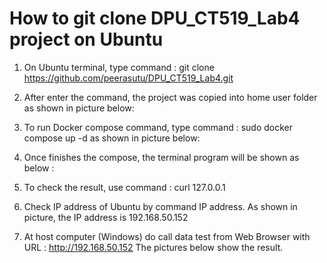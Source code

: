 # How to git clone DPU_CT519_Lab4 project on Ubuntu
1) On Ubuntu terminal, type command : git clone https://github.com/peerasutu/DPU_CT519_Lab4.git

   
   
2) After enter the command, the project was copied into home user folder as shown in picture below:

   
   
3) To run Docker compose command, type command : sudo docker compose up -d as shown in picture below:   
   
   

4) Once finishes the compose, the terminal program will be shown as below :
   
   
   
5) To check the result, use command : curl 127.0.0.1 

   

6) Check IP address of Ubuntu by command IP address. As shown in picture, the IP address is 192.168.50.152 
   
   

7) At host computer (Windows) do call data test from Web Browser with URL : http://192.168.50.152 The pictures below show the result.
   
   
   
   
   
   
